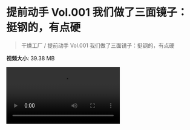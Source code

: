# 提前动手 Vol.001 我们做了三面镜子：挺钢的，有点硬

> 干燥工厂 / 提前动手 Vol.001 我们做了三面镜子：挺钢的，有点硬

**视频大小**: 39.38 MB

<div class="video"><video src="https://file.hsyhx.top/video/干燥工厂/001.mp4" controls preload>🤔 您的浏览器不支持 video 标签</video></div>
